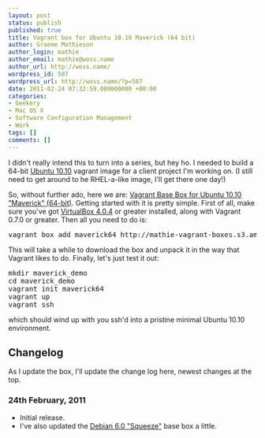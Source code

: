 ```yaml
---
layout: post
status: publish
published: true
title: Vagrant box for Ubuntu 10.10 Maverick (64 bit)
author: Graeme Mathieson
author_login: mathie
author_email: mathie@woss.name
author_url: http://woss.name/
wordpress_id: 587
wordpress_url: http://woss.name/?p=587
date: 2011-02-24 07:32:59.000000000 +00:00
categories:
- Geekery
- Mac OS X
- Software Configuration Management
- Work
tags: []
comments: []
---
```

I didn't really intend this to turn into a series, but hey ho. I needed to build a 64-bit [Ubuntu 10.10](https://help.ubuntu.com/community/Server/TechSpecs/1010) vagrant image for a client project I'm working on. (I still need to get around to he RHEL-a-like image, I'll get there one day!)

So, without further ado, here we are: [Vagrant Base Box for Ubuntu 10.10 "Maverick" (64-bit)](http://mathie-vagrant-boxes.s3.amazonaws.com/maverick64.box). Getting started with it is pretty simple. First of all, make sure you've got [VirtualBox 4.0.4](http://virtualbox.org/) or greater installed, along with Vagrant 0.7.0 or greater. Then all you need to do is:

<pre lang="bash">
vagrant box add maverick64 http://mathie-vagrant-boxes.s3.amazonaws.com/maverick64.box
</pre>

This will take a while to download the box and unpack it in the way that Vagrant likes to do. Finally, let's just test it out:

<pre lang="bash">
mkdir maverick_demo
cd maverick_demo
vagrant init maverick64
vagrant up
vagrant ssh
</pre>

which should wind up with you ssh'd into a pristine minimal Ubuntu 10.10 environment.

## Changelog

As I update the box, I'll update the change log here, newest changes at the top.

### 24th February, 2011

* Initial release.
* I've also updated the [Debian 6.0 "Squeeze"](http://woss.name/2011/02/07/vagrant-base-bo-for-debian-squeeze/) base box a little.
